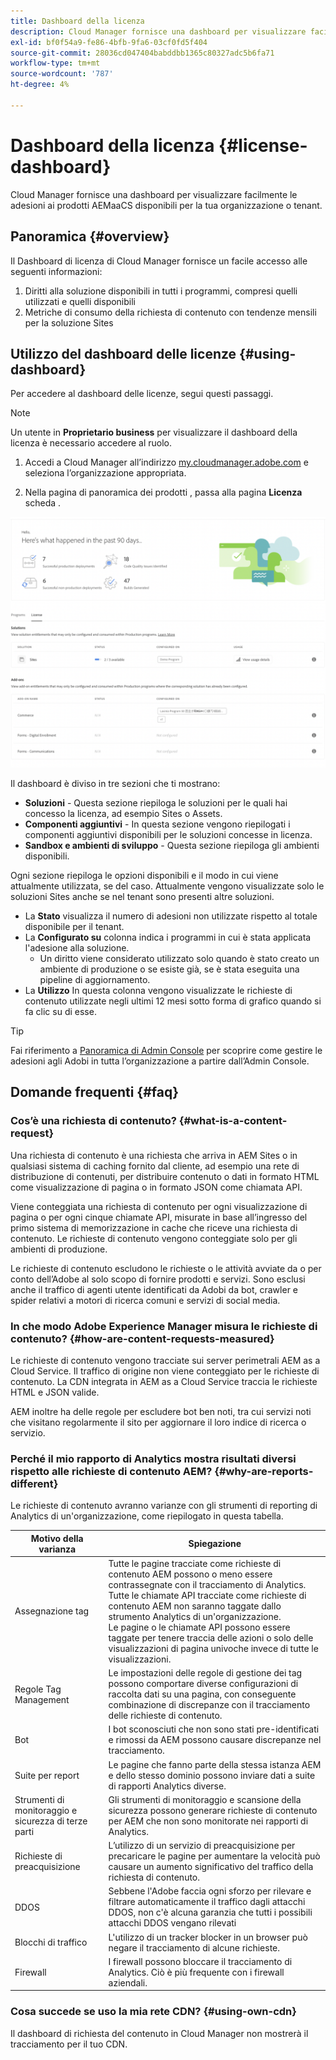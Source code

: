```yaml
---
title: Dashboard della licenza
description: Cloud Manager fornisce una dashboard per visualizzare facilmente le adesioni ai prodotti AEMaaCS disponibili per la tua organizzazione o tenant.
exl-id: bf0f54a9-fe86-4bfb-9fa6-03cf0fd5f404
source-git-commit: 28036cd047404babddbb1365c80327adc5b6fa71
workflow-type: tm+mt
source-wordcount: '787'
ht-degree: 4%

---
```


# Dashboard della licenza {#license-dashboard}

Cloud Manager fornisce una dashboard per visualizzare facilmente le adesioni ai prodotti AEMaaCS disponibili per la tua organizzazione o tenant.

## Panoramica {#overview}

Il Dashboard di licenza di Cloud Manager fornisce un facile accesso alle seguenti informazioni:

1. Diritti alla soluzione disponibili in tutti i programmi, compresi quelli utilizzati e quelli disponibili
1. Metriche di consumo della richiesta di contenuto con tendenze mensili per la soluzione Sites

## Utilizzo del dashboard delle licenze {#using-dashboard}

Per accedere al dashboard delle licenze, segui questi passaggi.

>[!NOTE]
>
>Un utente in **Proprietario business** per visualizzare il dashboard della licenza è necessario accedere al ruolo.

1. Accedi a Cloud Manager all’indirizzo [my.cloudmanager.adobe.com](https://my.cloudmanager.adobe.com/) e seleziona l’organizzazione appropriata.

1. Nella pagina di panoramica dei prodotti , passa alla pagina **Licenza** scheda .

![Dashboard della licenza](assets/license-dashboard.png)

Il dashboard è diviso in tre sezioni che ti mostrano:

* **Soluzioni** - Questa sezione riepiloga le soluzioni per le quali hai concesso la licenza, ad esempio Sites o Assets.
* **Componenti aggiuntivi** - In questa sezione vengono riepilogati i componenti aggiuntivi disponibili per le soluzioni concesse in licenza.
* **Sandbox e ambienti di sviluppo** - Questa sezione riepiloga gli ambienti disponibili.

Ogni sezione riepiloga le opzioni disponibili e il modo in cui viene attualmente utilizzata, se del caso. Attualmente vengono visualizzate solo le soluzioni Sites anche se nel tenant sono presenti altre soluzioni.

* La **Stato** visualizza il numero di adesioni non utilizzate rispetto al totale disponibile per il tenant.
* La **Configurato su** colonna indica i programmi in cui è stata applicata l&#39;adesione alla soluzione.
   * Un diritto viene considerato utilizzato solo quando è stato creato un ambiente di produzione o se esiste già, se è stata eseguita una pipeline di aggiornamento.
* La **Utilizzo** In questa colonna vengono visualizzate le richieste di contenuto utilizzate negli ultimi 12 mesi sotto forma di grafico quando si fa clic su di esse.

>[!TIP]
>
>Fai riferimento a [Panoramica di Admin Console](https://helpx.adobe.com/it/enterprise/using/admin-console.html) per scoprire come gestire le adesioni agli Adobi in tutta l’organizzazione a partire dall’Admin Console.

## Domande frequenti  {#faq}

### Cos’è una richiesta di contenuto? {#what-is-a-content-request}

Una richiesta di contenuto è una richiesta che arriva in AEM Sites o in qualsiasi sistema di caching fornito dal cliente, ad esempio una rete di distribuzione di contenuti, per distribuire contenuto o dati in formato HTML come visualizzazione di pagina o in formato JSON come chiamata API.

Viene conteggiata una richiesta di contenuto per ogni visualizzazione di pagina o per ogni cinque chiamate API, misurate in base all’ingresso del primo sistema di memorizzazione in cache che riceve una richiesta di contenuto. Le richieste di contenuto vengono conteggiate solo per gli ambienti di produzione.

Le richieste di contenuto escludono le richieste o le attività avviate da o per conto dell’Adobe al solo scopo di fornire prodotti e servizi. Sono esclusi anche il traffico di agenti utente identificati da Adobi da bot, crawler e spider relativi a motori di ricerca comuni e servizi di social media.

### In che modo Adobe Experience Manager misura le richieste di contenuto? {#how-are-content-requests-measured}

Le richieste di contenuto vengono tracciate sui server perimetrali AEM as a Cloud Service. Il traffico di origine non viene conteggiato per le richieste di contenuto. La CDN integrata in AEM as a Cloud Service traccia le richieste HTML e JSON valide.

AEM inoltre ha delle regole per escludere bot ben noti, tra cui servizi noti che visitano regolarmente il sito per aggiornare il loro indice di ricerca o servizio.

### Perché il mio rapporto di Analytics mostra risultati diversi rispetto alle richieste di contenuto AEM? {#why-are-reports-different}

Le richieste di contenuto avranno varianze con gli strumenti di reporting di Analytics di un&#39;organizzazione, come riepilogato in questa tabella.

| Motivo della varianza | Spiegazione |
|---|---|
| Assegnazione tag | Tutte le pagine tracciate come richieste di contenuto AEM possono o meno essere contrassegnate con il tracciamento di Analytics. Tutte le chiamate API tracciate come richieste di contenuto AEM non saranno taggate dallo strumento Analytics di un&#39;organizzazione.<br>Le pagine o le chiamate API possono essere taggate per tenere traccia delle azioni o solo delle visualizzazioni di pagina univoche invece di tutte le visualizzazioni. |
| Regole Tag Management | Le impostazioni delle regole di gestione dei tag possono comportare diverse configurazioni di raccolta dati su una pagina, con conseguente combinazione di discrepanze con il tracciamento delle richieste di contenuto. |
| Bot | I bot sconosciuti che non sono stati pre-identificati e rimossi da AEM possono causare discrepanze nel tracciamento. |
| Suite per report | Le pagine che fanno parte della stessa istanza AEM e dello stesso dominio possono inviare dati a suite di rapporti Analytics diverse. |
| Strumenti di monitoraggio e sicurezza di terze parti | Gli strumenti di monitoraggio e scansione della sicurezza possono generare richieste di contenuto per AEM che non sono monitorate nei rapporti di Analytics. |
| Richieste di preacquisizione | L’utilizzo di un servizio di preacquisizione per precaricare le pagine per aumentare la velocità può causare un aumento significativo del traffico della richiesta di contenuto. |
| DDOS | Sebbene l&#39;Adobe faccia ogni sforzo per rilevare e filtrare automaticamente il traffico dagli attacchi DDOS, non c&#39;è alcuna garanzia che tutti i possibili attacchi DDOS vengano rilevati |
| Blocchi di traffico | L&#39;utilizzo di un tracker blocker in un browser può negare il tracciamento di alcune richieste. |
| Firewall | I firewall possono bloccare il tracciamento di Analytics. Ciò è più frequente con i firewall aziendali. |

### Cosa succede se uso la mia rete CDN? {#using-own-cdn}

Il dashboard di richiesta del contenuto in Cloud Manager non mostrerà il tracciamento per il tuo CDN.

